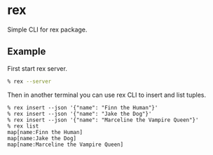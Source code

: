 # rex

Simple CLI for rex package.

## Example

First start rex server.

``` zsh
% rex --server
```

Then in another terminal you can use rex CLI to insert and list tuples.

``` shell
% rex insert --json '{"name": "Finn the Human"}'
% rex insert --json '{"name": "Jake the Dog"}'
% rex insert --json '{"name": "Marceline the Vampire Queen"}'
% rex list
map[name:Finn the Human]
map[name:Jake the Dog]
map[name:Marceline the Vampire Queen]
```